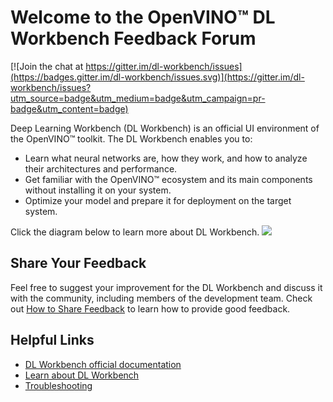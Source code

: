 # Welcome to the OpenVINO™ DL Workbench Feedback Forum

[![Join the chat at https://gitter.im/dl-workbench/issues](https://badges.gitter.im/dl-workbench/issues.svg)](https://gitter.im/dl-workbench/issues?utm_source=badge&utm_medium=badge&utm_campaign=pr-badge&utm_content=badge)

Deep Learning Workbench (DL Workbench) is an official UI environment of the OpenVINO™ toolkit.
The DL Workbench enables you to:

- Learn what neural networks are, how they work, and how to analyze their architectures and performance.
- Get familiar with the OpenVINO™ ecosystem and its main components without installing it on your system.
- Optimize your model and prepare it for deployment on the target system.

Click the diagram below to learn more about DL Workbench. 
![](https://docs.openvinotoolkit.org/2021.3/workflow_1.jpg)

## Share Your Feedback

Feel free to suggest your improvement for the DL Workbench and discuss it with the community, including members of the development team. Check out [How to Share Feedback](https://github.com/openvinotoolkit/workbench_feedback/discussions/5) to learn how to provide good feedback.

## Helpful Links

- [DL Workbench official documentation](https://docs.openvinotoolkit.org/latest/workbench_docs_Workbench_DG_Introduction.html)
- [Learn about DL Workbench](https://github.com/openvinotoolkit/workbench_feedback/discussions/3)
- [Troubleshooting](https://github.com/openvinotoolkit/workbench_feedback/discussions/4)
